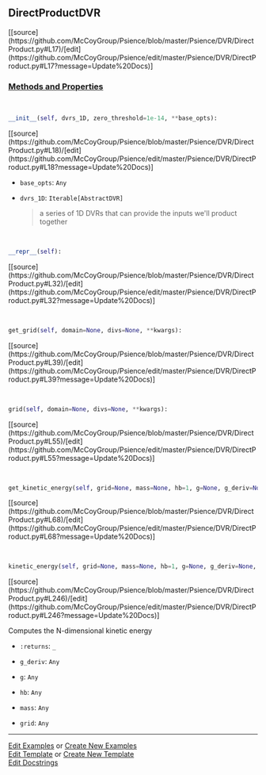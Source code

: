 ## <a id="Psience.DVR.DirectProduct.DirectProductDVR">DirectProductDVR</a> 
<div class="docs-source-link" markdown="1">
[[source](https://github.com/McCoyGroup/Psience/blob/master/Psience/DVR/DirectProduct.py#L17)/[edit](https://github.com/McCoyGroup/Psience/edit/master/Psience/DVR/DirectProduct.py#L17?message=Update%20Docs)]
</div>





<div class="collapsible-section">
 <div class="collapsible-section collapsible-section-header" markdown="1">
 
### <a class="collapse-link" data-toggle="collapse" href="#methods">Methods and Properties</a> <a class="float-right" data-toggle="collapse" href="#methods"><i class="fa fa-chevron-down"></i></a>

 </div>
 <div class="collapsible-section collapsible-section-body collapse" id="methods" markdown="1">

<a id="Psience.DVR.DirectProduct.DirectProductDVR.__init__" class="docs-object-method">&nbsp;</a> 
```python
__init__(self, dvrs_1D, zero_threshold=1e-14, **base_opts): 
```
<div class="docs-source-link" markdown="1">
[[source](https://github.com/McCoyGroup/Psience/blob/master/Psience/DVR/DirectProduct.py#L18)/[edit](https://github.com/McCoyGroup/Psience/edit/master/Psience/DVR/DirectProduct.py#L18?message=Update%20Docs)]
</div>


- `base_opts`: `Any`
    >
- `dvrs_1D`: `Iterable[AbstractDVR]`
    >a series of 1D DVRs that can provide the inputs we'll product together

<a id="Psience.DVR.DirectProduct.DirectProductDVR.__repr__" class="docs-object-method">&nbsp;</a> 
```python
__repr__(self): 
```
<div class="docs-source-link" markdown="1">
[[source](https://github.com/McCoyGroup/Psience/blob/master/Psience/DVR/DirectProduct.py#L32)/[edit](https://github.com/McCoyGroup/Psience/edit/master/Psience/DVR/DirectProduct.py#L32?message=Update%20Docs)]
</div>

<a id="Psience.DVR.DirectProduct.DirectProductDVR.get_grid" class="docs-object-method">&nbsp;</a> 
```python
get_grid(self, domain=None, divs=None, **kwargs): 
```
<div class="docs-source-link" markdown="1">
[[source](https://github.com/McCoyGroup/Psience/blob/master/Psience/DVR/DirectProduct.py#L39)/[edit](https://github.com/McCoyGroup/Psience/edit/master/Psience/DVR/DirectProduct.py#L39?message=Update%20Docs)]
</div>

<a id="Psience.DVR.DirectProduct.DirectProductDVR.grid" class="docs-object-method">&nbsp;</a> 
```python
grid(self, domain=None, divs=None, **kwargs): 
```
<div class="docs-source-link" markdown="1">
[[source](https://github.com/McCoyGroup/Psience/blob/master/Psience/DVR/DirectProduct.py#L55)/[edit](https://github.com/McCoyGroup/Psience/edit/master/Psience/DVR/DirectProduct.py#L55?message=Update%20Docs)]
</div>

<a id="Psience.DVR.DirectProduct.DirectProductDVR.get_kinetic_energy" class="docs-object-method">&nbsp;</a> 
```python
get_kinetic_energy(self, grid=None, mass=None, hb=1, g=None, g_deriv=None, logger=None, include_kinetic_coupling=True, **kwargs): 
```
<div class="docs-source-link" markdown="1">
[[source](https://github.com/McCoyGroup/Psience/blob/master/Psience/DVR/DirectProduct.py#L68)/[edit](https://github.com/McCoyGroup/Psience/edit/master/Psience/DVR/DirectProduct.py#L68?message=Update%20Docs)]
</div>

<a id="Psience.DVR.DirectProduct.DirectProductDVR.kinetic_energy" class="docs-object-method">&nbsp;</a> 
```python
kinetic_energy(self, grid=None, mass=None, hb=1, g=None, g_deriv=None, logger=None, **kwargs): 
```
<div class="docs-source-link" markdown="1">
[[source](https://github.com/McCoyGroup/Psience/blob/master/Psience/DVR/DirectProduct.py#L246)/[edit](https://github.com/McCoyGroup/Psience/edit/master/Psience/DVR/DirectProduct.py#L246?message=Update%20Docs)]
</div>

Computes the N-dimensional kinetic energy
- `:returns`: `_`
    >
- `g_deriv`: `Any`
    >
- `g`: `Any`
    >
- `hb`: `Any`
    >
- `mass`: `Any`
    >
- `grid`: `Any`
    >

 </div>
</div>




___

[Edit Examples](https://github.com/McCoyGroup/Psience/edit/gh-pages/ci/examples/Psience/DVR/DirectProduct/DirectProductDVR.md) or 
[Create New Examples](https://github.com/McCoyGroup/Psience/new/gh-pages/?filename=ci/examples/Psience/DVR/DirectProduct/DirectProductDVR.md) <br/>
[Edit Template](https://github.com/McCoyGroup/Psience/edit/gh-pages/ci/docs/Psience/DVR/DirectProduct/DirectProductDVR.md) or 
[Create New Template](https://github.com/McCoyGroup/Psience/new/gh-pages/?filename=ci/docs/templates/Psience/DVR/DirectProduct/DirectProductDVR.md) <br/>
[Edit Docstrings](https://github.com/McCoyGroup/Psience/edit/master/Psience/DVR/DirectProduct.py#L17?message=Update%20Docs)